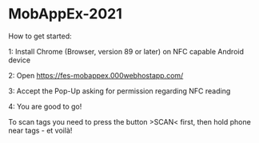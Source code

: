 # MobAppEx-2021
 
How to get started:

1: Install Chrome (Browser, version 89 or later) on NFC capable Android device

2: Open https://fes-mobappex.000webhostapp.com/

3: Accept the Pop-Up asking for permission regarding NFC reading

4: You are good to go!


To scan tags you need to press the button >SCAN< first, then hold phone near tags - et voilà!

